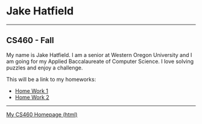 # Jake Hatfield
-------------
## CS460 - Fall

My name is Jake Hatfield. I am a senior at Western Oregon University and I am 
going for my Applied Baccalaureate of Computer Science. I love solving puzzles and 
enjoy a challenge.

This will be a link to my homeworks: 
  * [Home Work 1](https://jthatfield15.github.io/cs460/hw1)
  * [Home Work 2](https://jthatfield15.github.io/cs460/hw2)

---------------
[My CS460 Homepage (html)](https://jthatfield15.github.io/cs460/)
